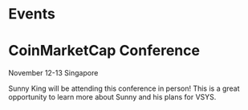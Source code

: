 # Events

# CoinMarketCap Conference
November 12-13
Singapore

Sunny King will be attending this conference in person!  This is a great opportunity to learn more about Sunny and his plans for VSYS.  